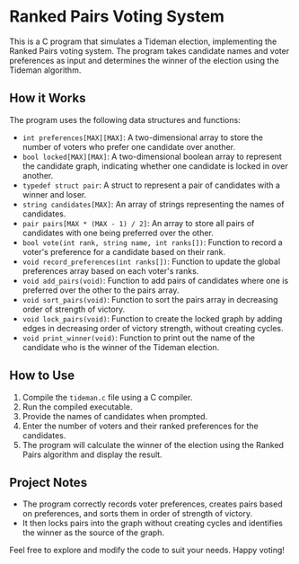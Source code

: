 # Ranked Pairs Voting System

This is a C program that simulates a Tideman election, implementing the Ranked Pairs voting system. The program takes candidate names and voter preferences as input and determines the winner of the election using the Tideman algorithm.

## How it Works

The program uses the following data structures and functions:

- `int preferences[MAX][MAX]`: A two-dimensional array to store the number of voters who prefer one candidate over another.
- `bool locked[MAX][MAX]`: A two-dimensional boolean array to represent the candidate graph, indicating whether one candidate is locked in over another.
- `typedef struct pair`: A struct to represent a pair of candidates with a winner and loser.
- `string candidates[MAX]`: An array of strings representing the names of candidates.
- `pair pairs[MAX * (MAX - 1) / 2]`: An array to store all pairs of candidates with one being preferred over the other.
- `bool vote(int rank, string name, int ranks[])`: Function to record a voter's preference for a candidate based on their rank.
- `void record_preferences(int ranks[])`: Function to update the global preferences array based on each voter's ranks.
- `void add_pairs(void)`: Function to add pairs of candidates where one is preferred over the other to the pairs array.
- `void sort_pairs(void)`: Function to sort the pairs array in decreasing order of strength of victory.
- `void lock_pairs(void)`: Function to create the locked graph by adding edges in decreasing order of victory strength, without creating cycles.
- `void print_winner(void)`: Function to print out the name of the candidate who is the winner of the Tideman election.

## How to Use

1. Compile the `tideman.c` file using a C compiler.
2. Run the compiled executable.
3. Provide the names of candidates when prompted.
4. Enter the number of voters and their ranked preferences for the candidates.
5. The program will calculate the winner of the election using the Ranked Pairs algorithm and display the result.

## Project Notes

- The program correctly records voter preferences, creates pairs based on preferences, and sorts them in order of strength of victory.
- It then locks pairs into the graph without creating cycles and identifies the winner as the source of the graph.

Feel free to explore and modify the code to suit your needs. Happy voting!

